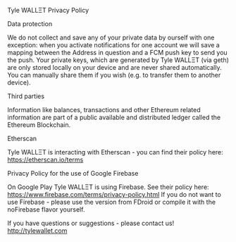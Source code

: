 Tyle WALLΞT Privacy Policy

Data protection

We do not collect and save any of your private data by ourself with one exception: when you activate notifications for one account we will save a mapping between the Address in question and a FCM push key to send you the push.  Your private keys, which are generated by Tyle WALLΞT (via geth) are only stored locally on your device and are never shared automatically. You can manually share them if you wish (e.g. to transfer them to another device).

Third parties

Information like balances, transactions and other Ethereum related information are part of a public available and distributed ledger called the Ethereum Blockchain. 

Etherscan

Tyle WALLΞT is interacting with Etherscan - you can find their policy here: https://etherscan.io/terms

Privacy Policy for the use of Google Firebase

On Google Play Tyle WALLΞT is using Firebase. See their policy here: https://www.firebase.com/terms/privacy-policy.html
If you do not want to use Firebase - please use the version from FDroid or compile it with the noFirebase flavor yourself.

If you have questions or suggestions - please contact us!
http://tylewallet.com
